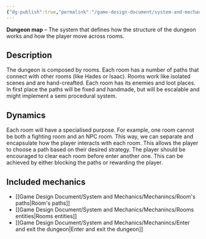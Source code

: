 ```yaml
---
{"dg-publish":true,"permalink":"/game-design-document/system-and-mechanics/systems/dungeon-map-system/"}
---
```


**Dungeon map** – The system that defines how the structure of the dungeon works and how the player move across rooms.

## Description
The dungeon is composed by rooms. Each room has a number of paths that connect with other rooms (like Hades or Isaac). 
Rooms work like isolated scenes and are hand-creafted. Each room has its enemies and loot places. 
In first place the paths will be fixed and handmade, but will be escalable and might implement a semi procedural system.

## Dynamics
Each room will have a specialised purpose. For example, one room cannot be both a fighting room and an NPC room. This way, we can separate and encapsulate how the player interacts with each room. This allows the player to choose a path based on their desired strategy.
The player should be encouraged to clear each room before enter another one. This can be achieved by either blocking the paths or rewarding the player.

## Included mechanics
- [[Game Design Document/System and Mechanics/Mechanincs/Room's paths\|Room's paths]]
- [[Game Design Document/System and Mechanics/Mechanincs/Rooms entities\|Rooms entities]]
- [[Game Design Document/System and Mechanics/Mechanincs/Enter and exit the dungeon\|Enter and exit the dungeon]]
